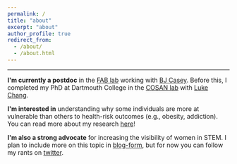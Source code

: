 ```yaml
---
permalink: /
title: "about"
excerpt: "about"
author_profile: true
redirect_from: 
  - /about/
  - /about.html
---
```


------
<b>I'm currently a postdoc</b> in the [FAB lab](http://fablab.yale.edu/) working with [BJ Casey](https://psychology.yale.edu/people/bj-casey). Before this, I completed my PhD at Dartmouth College in the [COSAN lab](http://cosanlab.com/) with [Luke Chang](http://lukejchang.com/).

<b>I'm interested in</b> understanding why some individuals are more at vulnerable than others to health-risk outcomes (e.g., obesity, addiction). You can read more about my research [here](https://kristinarapuano.github.io/research/)!

<b>I'm also a strong advocate</b> for increasing the visibility of women in STEM. I plan to include more on this topic in [blog-form](https://kristinarapuano.github.io/year-archive/), but for now you can follow my rants on [twitter](https://twitter.com/kristinarapuano).
